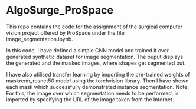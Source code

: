 # AlgoSurge_ProSpace
This repo contains the code for the assignment of the surgical computer vision project offered by ProSpace under the file image_segmentation.ipynb.

In this code, I have defined a simple CNN model and trained it over generated synthetic dataset for image segmentation. The ouput displays the generated and the masked images, where shapes get segmented out.

I have also utilised transfer learning by importing the pre-trained weights of maskrcnn_resnet50 model using the torchvision library. Then I have shown each mask which successfully demonstrated instance segmentation.
Note: For this, the image over which segmentation needs to be performed, is imported by specifying the URL of the image taken from the Internet.
